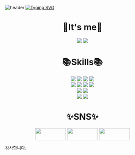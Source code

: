 ![header](https://capsule-render.vercel.app/api?type=waving&color=6994CDEE&text=&animation=twinkling&height=80)
[![Typing SVG](https://readme-typing-svg.demolab.com?font=Alkatra&weight=500&size=45&duration=3500&pause=3&color=6994CDEE&center=false&vCenter=false&multiline=true&repeat=true&width=1000&height=100&lines=Welcome+to+hyeong-jong's+GitHub!👋)](https://git.io/typing-svg)
<h1 align="center">🎈It's me🎈</h1>
<p align="center"> 
  	<img src="https://github-readme-stats.vercel.app/api?username=imhyeongjong&show_icons=true&theme=graywhite">
    <img src="https://velog-readme-stats.vercel.app/api?name=imhyeongjong&show_icons=true&theme=graywhite"&https://github.com/imhyeongjong/velog-readme-stats>
</p>
<h1 align="center">📚Skills📚</h1>
<div align=center> 
  <img src="https://img.shields.io/badge/java-007396?style=for-the-badge&logo=java&logoColor=black">
  <img src="https://img.shields.io/badge/python-3776AB?style=for-the-badge&logo=python&logoColor=white"> 
  <img src="https://img.shields.io/badge/jsp-61DAFB?style=for-the-badge&logo=jsp&logoColor=black">
  <img src="https://img.shields.io/badge/springBoot-6DB33F?style=for-the-badge&logo=spring&logoColor=white"> 
  <br>
  <img src="https://img.shields.io/badge/html5-E34F26?style=for-the-badge&logo=html5&logoColor=white"> 
  <img src="https://img.shields.io/badge/css-1572B6?style=for-the-badge&logo=css3&logoColor=white"> 
  <img src="https://img.shields.io/badge/javascript-F7DF1E?style=for-the-badge&logo=javascript&logoColor=black"> 
  <img src="https://img.shields.io/badge/jquery-0769AD?style=for-the-badge&logo=jquery&logoColor=white">
  <br>
  <img src="https://img.shields.io/badge/oracle-F80000?style=for-the-badge&logo=oracle&logoColor=white"> 
  <img src="https://img.shields.io/badge/mysql-4479A1?style=for-the-badge&logo=mysql&logoColor=white"> 
  <br>
  <img src="https://img.shields.io/badge/apache tomcat-FCC624?style=for-the-badge&logo=apachetomcat&logoColor=white">
  <img src="https://img.shields.io/badge/github-181717?style=for-the-badge&logo=github&logoColor=white">
</div>
<h1 align="center">✨SNS✨</h1>
<p align="center">
<a href="http://instagram.com/jjong._.bro" target="blank"><img align="center" src="https://img.shields.io/badge/instagram-E4405F?style=flat-square&logo=instagram&logoColor=white" height="40" width="100" /></a>
<a href="https://velog.io/@ap3878/posts" target="_blank"><img align="center" height="40" width="100" src="https://img.shields.io/badge/velog-20C997?style=flat-square&logo=velog&logoColor=white"/></a>
<a href="https://blog.naver.com/jjongbro_" target="_blank"><img align="center" height="40" width="100" src="https://img.shields.io/badge/blog-03C75A?style=flat-square&logo=naver&logoColor=white"/></a> 
</p>

감사합니다.












